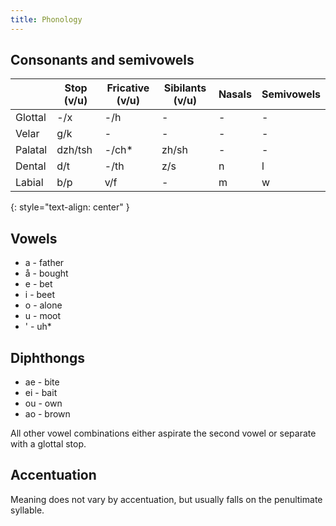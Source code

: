 ```yaml
---
title: Phonology
---
```


## Consonants and semivowels

 &nbsp; | Stop (v/u) | Fricative (v/u) | Sibilants (v/u) | Nasals | Semivowels
---|---|---|---|---|---
Glottal | -/x | -/h | - | - | -
Velar   | g/k | - | - | - | -
Palatal | dzh/tsh | -/ch* | zh/sh | - | -
Dental  | d/t | -/th | z/s | n | l
Labial  | b/p | v/f | - | m | w
{: style="text-align: center" }

## Vowels

* a - father
* å - bought
* e - bet
* i - beet
* o - alone
* u - moot
* ' - uh*

## Diphthongs

* ae - bite
* ei - bait
* ou - own
* ao - brown

All other vowel combinations either aspirate the second vowel or separate with a glottal stop.

## Accentuation

Meaning does not vary by accentuation, but usually falls on the penultimate syllable.
